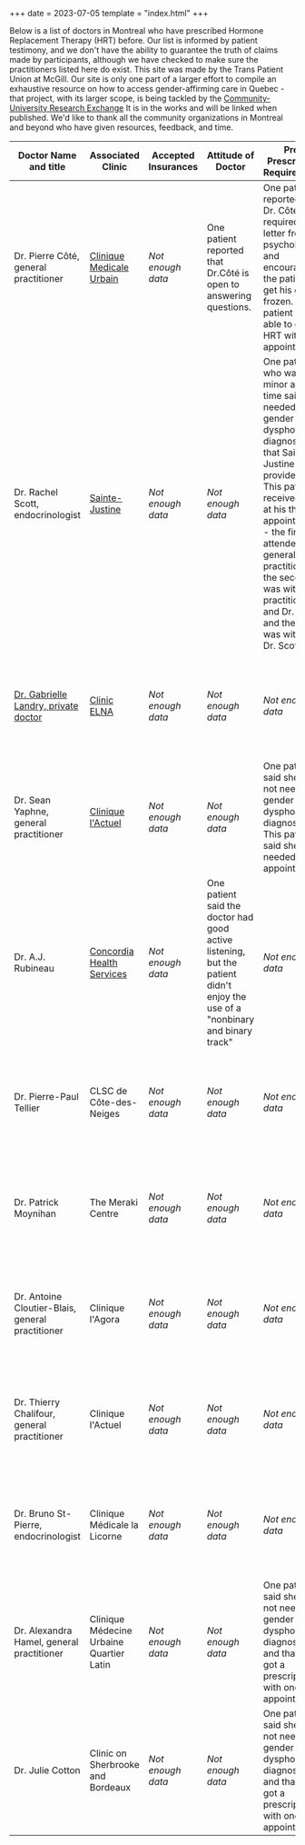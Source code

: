 +++
date = 2023-07-05
template = "index.html"
+++

Below is a list of doctors in Montreal who have prescribed Hormone Replacement Therapy (HRT) before. Our list is informed by patient testimony, and we don't have the ability to guarantee the truth of claims made by participants, although we have checked to make sure the practitioners listed here do exist. This site was made by the Trans Patient Union at McGill. Our site is only one part of a larger effort to compile an exhaustive resource on how to access gender-affirming care in Quebec - that project, with its larger scope, is being tackled by the [Community-University Research Exchange](http://www.qpirgconcordia.org/2012/09/cure-2/) It is in the works and will be linked when published. We'd like to thank all the community organizations in Montreal and beyond who have given resources, feedback, and time.

<!-- Here's a sample template for a doctor. 
| Dr. Firstname Lastname, position | Clinic | *Not enough data* | *Not enough data*  | *Not enough data*  | *Not enough data for a summary - see doctor page for individual experiences in the meantime.* | *Not enough data* | *Not enough data* | Month Day, Year |  
--> 

| Doctor Name and title | Associated Clinic | Accepted Insurances | Attitude of Doctor | Pre-Prescription Requirements | Prescription Practices | Monitoring | How to Contact | Last Updated |
| -- | -- | -- | -- | -- | -- | -- | -- | -- |
| Dr. Pierre Côté, general practitioner | [Clinique Medicale Urbain](medicale.md) | *Not enough data* | One patient reported that Dr.Côté is open to answering questions. | One patient reported that Dr. Côté required a letter from a psychologist, and encouraged the patient to get his eggs frozen. The patient was able to get HRT with one appointment.  | *Not enough data for a summary - see doctor page for individual experiences in the meantime.* | *Not enough data* | *Not enough data* | August 9, 2023 |  
| Dr. Rachel Scott, endocrinologist | [Sainte-Justine](@/blog/clinics/st-justine.md) | *Not enough data* | *Not enough data* | One patient who was a minor at the time said he needed a gender dysphoria diagnosis, but that Sainte-Justine provided this. This patient received HRT at his third appointment - the first was attended by a general practitioner, the second was with the practitioner and Dr. Scott, and the third was with just Dr. Scott.  | One patient said Dr. Scott prefers for patients to be in the normal cis range. One patient who was a minor at the time was prescribed testosterone via intramuscular injection, which was the only method mentioned. | *Not enough data* | One patient says emails to the clinic are answered within 24 hours, but that booking in-person appointments is difficult. | July 20, 2023 |
| [Dr. Gabrielle Landry, private doctor](@/blog/doctors/landry.md) | [Clinic ELNA](@/blog/clinics/elna.md) |*Not enough data*  | *Not enough data* | *Not enough data* | *Not enough data for a summary - see doctor page for individual experiences in the meantime.* |*Not enough data* | *Not enough data* | July 20, 2023 |
| Dr. Sean Yaphne, general practitioner | [Clinique l'Actuel](@/blog/clinics/actuel.md) | *Not enough data* | *Not enough data* | One patient said she did not need a gender dysphoria diagnosis. This patient said she only needed one appointment. | *Not enough data for a summary - see doctor page for individual experiences in the meantime.*  | *Not enough data* | Dr Yaphne has a waitlist, which is reported by one patient to be a few weeks to 2 months. | July 20, 2023 |
| Dr. A.J. Rubineau | [Concordia Health Services](/blog/clinics/concordia.md) | *Not enough data* | One patient said the doctor had good active listening, but the patient didn't enjoy the use of a "nonbinary and binary track" | *Not enough data* | *Not enough data for a summary - see doctor page for individual experiences in the meantime.*  |*Not enough data* | *Not enough data* | July 20, 2023 |
| Dr. Pierre-Paul Tellier | CLSC de Côte-des-Neiges | *Not enough data* | *Not enough data*  | *Not enough data*  | *Not enough data for a summary - see doctor page for individual experiences in the meantime.* | *Not enough data* | *Not enough data* | August 9, 2023 |  
| Dr. Patrick Moynihan | The Meraki Centre | *Not enough data* | *Not enough data*  | *Not enough data*  | *Not enough data for a summary - see doctor page for individual experiences in the meantime.* | *Not enough data* | *Not enough data* | August 9, 2023 |
| Dr. Antoine Cloutier-Blais, general practitioner | Clinique l'Agora | *Not enough data* | *Not enough data*  | *Not enough data*  | *Not enough data for a summary - see doctor page for individual experiences in the meantime.* | *Not enough data* | *Not enough data* | August 9, 2023 |
| Dr. Thierry Chalifour, general practitioner | Clinique l'Actuel | *Not enough data* | *Not enough data*  | *Not enough data*  | *Not enough data for a summary - see doctor page for individual experiences in the meantime.* | *Not enough data* | *Not enough data* | August 9, 2023 |
| Dr. Bruno St-Pierre, endocrinologist | Clinique Médicale la Licorne | *Not enough data* | *Not enough data*  | *Not enough data*  | *Not enough data for a summary - see doctor page for individual experiences in the meantime.* | *Not enough data* | *Not enough data* | August 9, 2023 |
| Dr. Alexandra Hamel, general practitioner | Clinique Médecine Urbaine Quartier Latin | *Not enough data* | *Not enough data*  | One patient said she did not need a gender dysphoria diagnosis, and that she got a prescription with one appointment.  | *Not enough data for a summary - see doctor page for individual experiences in the meantime.* | *Not enough data* | *Not enough data* | August 9, 2023 |
| Dr. Julie Cotton | Clinic on Sherbrooke and Bordeaux | *Not enough data* | *Not enough data*  | One patient said she did not need a gender dysphoria diagnosis, and that she got a prescription with one appointment.  | *Not enough data for a summary - see doctor page for individual experiences in the meantime.* | *Not enough data* | *Not enough data* | August 9, 2023 |
